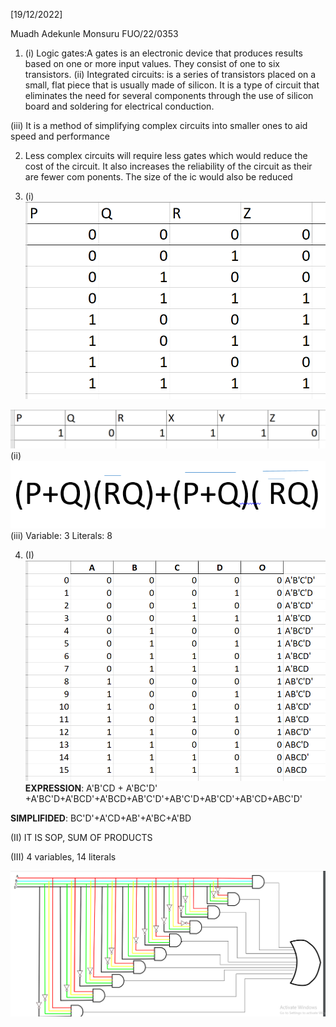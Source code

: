  [19/12/2022]

Muadh Adekunle Monsuru
FUO/22/0353

1. (i) Logic gates:A gates is an electronic device that produces results based on one or more input values. They consist of one to six transistors.
(ii) Integrated circuits:  is a series of transistors placed on a small, flat piece that is usually made of silicon. It is a type of circuit that eliminates the need for several components through the use of silicon board and soldering for electrical conduction.

(iii) It is a method of simplifying complex circuits into smaller ones to aid speed and performance

2. Less complex circuits will require less gates which would reduce the cost of the circuit. It also increases the reliability of the circuit as their are fewer com ponents. The size of the ic would also be reduced

3. (i)![](CPS%20205/Document/Images/Pasted%20image%2020221219104809.png)


![](CPS%20205/Document/Images/Pasted%20image%2020221219104842.png)
(ii)![](CPS%20205/Document/Images/Pasted%20image%2020221219095751.png)
(iii) Variable: 3
Literals: 8

4. (I) ![](CPS%20205/Document/Images/Pasted%20image%2020221219101038.png)
**EXPRESSION**: A'B'CD + A'BC'D' +A'BC'D+A'BCD'+A'BCD+AB'C'D'+AB'C'D+AB'CD'+AB'CD+ABC'D'

**SIMPLIFIDED**:  BC'D'+A'CD+AB'+A'BC+A'BD

(II) IT IS SOP, SUM OF PRODUCTS

(III) 4 variables, 14 literals

![](CPS%20205/Document/Images/Pasted%20image%2020221219105030.png)